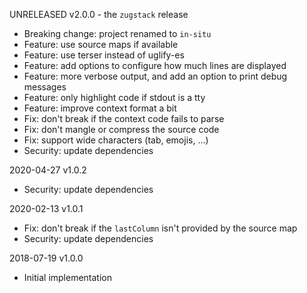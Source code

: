 UNRELEASED v2.0.0 - the `zugstack` release

* Breaking change: project renamed to `in-situ`
* Feature: use source maps if available
* Feature: use terser instead of uglify-es
* Feature: add options to configure how much lines are displayed
* Feature: more verbose output, and add an option to print debug messages
* Feature: only highlight code if stdout is a tty
* Feature: improve context format a bit
* Fix: don't break if the context code fails to parse
* Fix: don't mangle or compress the source code
* Fix: support wide characters (tab, emojis, ...)
* Security: update dependencies

2020-04-27 v1.0.2

* Security: update dependencies

2020-02-13 v1.0.1

* Fix: don't break if the `lastColumn` isn't provided by the source map
* Security: update dependencies

2018-07-19 v1.0.0

* Initial implementation
